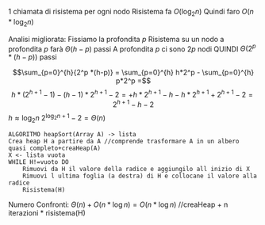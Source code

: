 1 chiamata di risistema per ogni nodo
Risistema fa $Ο(\log_2 n)$
Quindi faro $Ο(n*\log_2 n)$

Analisi migliorata:
Fissiamo la profondita $p$
Risistema su un nodo a profondita $p$ farà $\Theta(h-p)$ passi
A profondita $p$ ci sono $2p$ nodi
QUINDI $\Theta(2^p *(h-p))$ passi

$$\sum_{p=0}^{h}{2^p *(h-p)} = \sum_{p=0}^{h} h*2^p - \sum_{p=0}^{h} p*2^p =$$
$$h*(2^{h+1} -1) - (h-1)*2^{h+1} -2 = +h*2^{h+1} -h -h*2^{h+1} +2^{h+1} -2 = 2^{h+1} -h-2$$
$h \approx \log_2 n$
$2^{\log_2 n +1} -2 = \Theta(n)$

```
ALGORITMO heapSort(Array A) -> lista
Crea heap H a partire da A //comprende trasformare A in un albero quasi completo+creaHeap(A)
X <- lista vuota
WHILE H!=vuoto DO
	Rimuovi da H il valore della radice e aggiungilo all inizio di X
	Rimuovi l ultima foglia (a destra) di H e collocane il valore alla radice
	Risistema(H)
```

Numero Confronti: $\Theta(n) + O(n*\log n) = O(n*\log n)$ //creaHeap + n iterazioni * risistema(H)